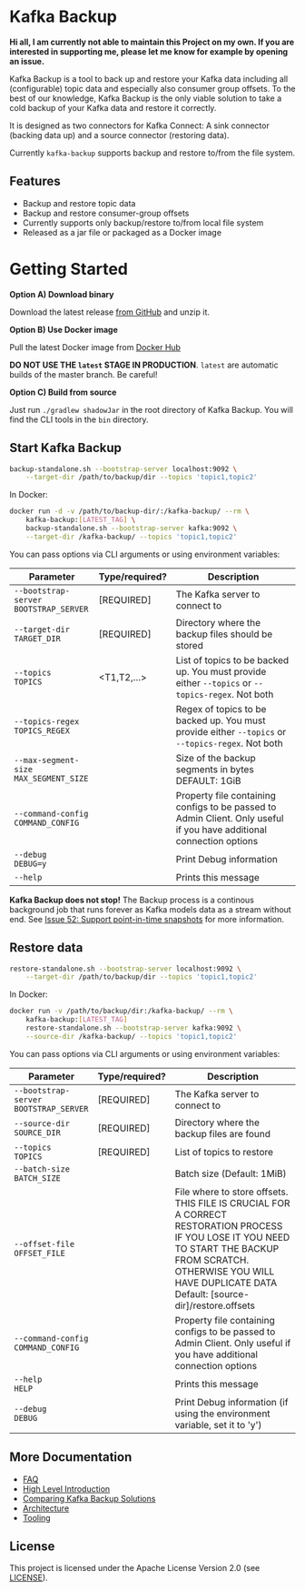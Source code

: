 # Kafka Backup

**Hi all, I am currently not able to maintain this Project on my own. If you are interested in supporting me, please let me know for example by opening an issue.**

Kafka Backup is a tool to back up and restore your Kafka data
including all (configurable) topic data and especially also consumer
group offsets. To the best of our knowledge, Kafka Backup is the only
viable solution to take a cold backup of your Kafka data and restore
it correctly.

It is designed as two connectors for Kafka
Connect: A sink connector (backing data up) and a source connector
(restoring data).

Currently `kafka-backup` supports backup and restore to/from the file
system.

## Features

* Backup and restore topic data
* Backup and restore consumer-group offsets
* Currently supports only backup/restore to/from local file system
* Released as a jar file or packaged as a Docker image

# Getting Started

**Option A) Download binary**

Download the latest release [from GitHub](https://github.com/itadventurer/kafka-backup/releases) and unzip it.

**Option B) Use Docker image**

Pull the latest Docker image from [Docker Hub](https://hub.docker.com/repository/docker/itadventurer/kafka-backup/tags)

**DO NOT USE THE `latest` STAGE IN PRODUCTION**. `latest` are automatic builds of the master branch. Be careful!

**Option C) Build from source**

Just run `./gradlew shadowJar` in the root directory of Kafka Backup. You will find the CLI tools in the `bin` directory.

## Start Kafka Backup

```sh
backup-standalone.sh --bootstrap-server localhost:9092 \
    --target-dir /path/to/backup/dir --topics 'topic1,topic2'
```

In Docker:
```sh
docker run -d -v /path/to/backup-dir/:/kafka-backup/ --rm \
    kafka-backup:[LATEST_TAG] \
    backup-standalone.sh --bootstrap-server kafka:9092 \
    --target-dir /kafka-backup/ --topics 'topic1,topic2'
```

You can pass options via CLI arguments or using environment variables:

| Parameter                                   | Type/required? | Description                                                                                                          |
|---------------------------------------------|----------------|----------------------------------------------------------------------------------------------------------------------|
| `--bootstrap-server`<br/>`BOOTSTRAP_SERVER` | [REQUIRED]     | The Kafka server to connect to                                                                                       |
| `--target-dir`<br/>`TARGET_DIR`             | [REQUIRED]     | Directory where the backup files should be stored                                                                    |
| `--topics`<br/>`TOPICS`                     | <T1,T2,…>      | List of topics to be backed up. You must provide either `--topics` or `--topics-regex`. Not both                     |
| `--topics-regex`<br/>`TOPICS_REGEX`         |                | Regex of topics to be backed up. You must provide either `--topics` or `--topics-regex`. Not both                    |
| `--max-segment-size`<br/>`MAX_SEGMENT_SIZE` |                | Size of the backup segments in bytes DEFAULT: 1GiB                                                                   |
| `--command-config`<br/>`COMMAND_CONFIG`     | <FILE>         | Property file containing configs to be passed to Admin Client. Only useful if you have additional connection options |
| `--debug`<br/>`DEBUG=y`                     |                | Print Debug information                                                                                              |
| `--help`                                    |                | Prints this message                                                                                                  |

**Kafka Backup does not stop!** The Backup process is a continous background job that runs forever as Kafka models data as a stream without end. See [Issue 52: Support point-in-time snapshots](https://github.com/itadventurer/kafka-backup/issues/52) for more information.

## Restore data

```sh
restore-standalone.sh --bootstrap-server localhost:9092 \
    --target-dir /path/to/backup/dir --topics 'topic1,topic2'
```

In Docker:
```sh
docker run -v /path/to/backup/dir:/kafka-backup/ --rm \
    kafka-backup:[LATEST_TAG]
    restore-standalone.sh --bootstrap-server kafka:9092 \
    --source-dir /kafka-backup/ --topics 'topic1,topic2'
```

You can pass options via CLI arguments or using environment variables:


| Parameter                                   | Type/required? | Description                                                                                                                                                                                                                |
|---------------------------------------------|----------------|----------------------------------------------------------------------------------------------------------------------------------------------------------------------------------------------------------------------------|
| `--bootstrap-server`<br/>`BOOTSTRAP_SERVER` | [REQUIRED]     | The Kafka server to connect to                                                                                                                                                                                             |
| `--source-dir`<br/>`SOURCE_DIR`             | [REQUIRED]     | Directory where the backup files are found                                                                                                                                                                                 |
| `--topics`<br/>`TOPICS`                     | [REQUIRED]     | List of topics to restore                                                                                                                                                                                                  |
| `--batch-size`<br/>`BATCH_SIZE`             |                | Batch size (Default: 1MiB)                                                                                                                                                                                                 |
| `--offset-file`<br/>`OFFSET_FILE`           |                | File where to store offsets. THIS FILE IS CRUCIAL FOR A CORRECT RESTORATION PROCESS IF YOU LOSE IT YOU NEED TO START THE BACKUP FROM SCRATCH. OTHERWISE YOU WILL HAVE DUPLICATE DATA Default: [source-dir]/restore.offsets |
| `--command-config`<br/>`COMMAND_CONFIG`     | <FILE>         | Property file containing configs to be passed to Admin Client. Only useful if you have additional connection options                                                                                                       |
| `--help`<br/>`HELP`                         |                | Prints this message                                                                                                                                                                                                        |
| `--debug`<br/>`DEBUG`                       |                | Print Debug information (if using the environment variable, set it to 'y')                                                                                                                                                 |

## More Documentation

* [FAQ](./docs/FAQ.md)
* [High Level
  Introduction](./docs/Blogposts/2019-06_Introducing_Kafka_Backup.md)
* [Comparing Kafka Backup
  Solutions](./docs/Comparing_Kafka_Backup_Solutions.md)
* [Architecture](./docs/Kafka_Backup_Architecture.md)
* [Tooling](./docs/Tooling.md)

## License

This project is licensed under the Apache License Version 2.0 (see
[LICENSE](./LICENSE)).
